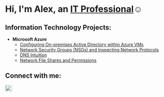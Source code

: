 <h1>Hi, I'm Alex, an <a href="https://www.linkedin.com/in/alex-schwartz4/">IT Professional</a>☺</h1>

<h2> Information Technology Projects:</h2>

- <b>Microsoft Azure</b>
  - [Configuring On-premises Active Directory within Azure VMs](https://github.com/alexschwartz4/configure-ad)
  - [Network Security Groups (NSGs) and Inspecting Network Protocols](https://github.com/alexschwartz4/azure-network-protocols)
  - [DNS Intuition](https://github.com/alexschwartz4/DNS-Intuition)
  - [Network File Shares and Permissions](https://github.com/alexschwartz4/Network-File-Shares-and-Permissions)
<h2>Connect with me:</h2>

[<img align="left" alt="Alex | LinkedIn" width="22px" src="https://cdn.jsdelivr.net/npm/simple-icons@v3/icons/linkedin.svg" />][linkedin]



[linkedin]: www.linkedin.com/in/alex-schwartz4 
